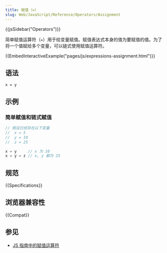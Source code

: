 ```yaml
---
title: 赋值（=）
slug: Web/JavaScript/Reference/Operators/Assignment
---
```


{{jsSidebar("Operators")}}

简单赋值运算符（`=`）用于给变量赋值。赋值表达式本身的值为要赋值的值。为了将一个值赋给多个变量，可以链式使用赋值运算符。

{{EmbedInteractiveExample("pages/js/expressions-assignment.html")}}

## 语法

```js-nolint
x = y
```

## 示例

### 简单赋值和链式赋值

```js
// 假设已经存在以下变量
//  x = 5
//  y = 10
//  z = 25

x = y     // x 为 10
x = y = z // x, y 都为 25
```

## 规范

{{Specifications}}

## 浏览器兼容性

{{Compat}}

## 参见

- [JS 指南中的赋值运算符](/zh-CN/docs/Web/JavaScript/Guide/Expressions_and_operators#赋值运算符)
